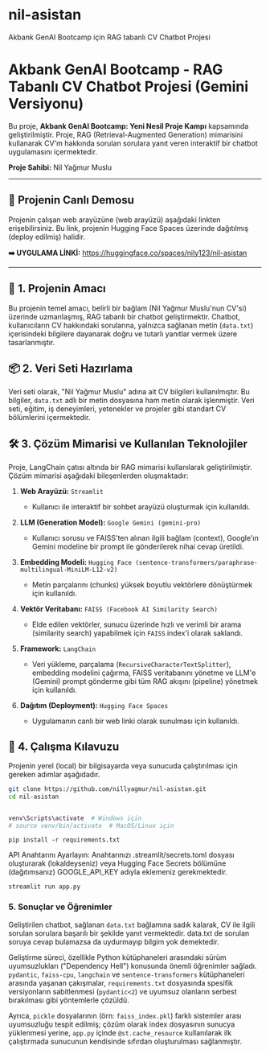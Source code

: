 # nil-asistan
Akbank GenAI Bootcamp için RAG tabanlı CV Chatbot Projesi
# Akbank GenAI Bootcamp - RAG Tabanlı CV Chatbot Projesi (Gemini Versiyonu)

Bu proje, **Akbank GenAI Bootcamp: Yeni Nesil Proje Kampı** kapsamında geliştirilmiştir. Proje, RAG (Retrieval-Augmented Generation) mimarisini kullanarak CV'm hakkında sorulan sorulara yanıt veren interaktif bir chatbot uygulamasını içermektedir.

**Proje Sahibi:** Nil Yağmur Muslu

---

## 🚀 Projenin Canlı Demosu

Projenin çalışan web arayüzüne (web arayüzü) aşağıdaki linkten erişebilirsiniz. Bu link, projenin Hugging Face Spaces üzerinde dağıtılmış (deploy edilmiş) halidir.

**➡️ UYGULAMA LİNKİ:** https://huggingface.co/spaces/nily123/nil-asistan

---

## 🎯 1. Projenin Amacı

Bu projenin temel amacı, belirli bir bağlam (Nil Yağmur Muslu'nun CV'si) üzerinde uzmanlaşmış, RAG tabanlı bir chatbot geliştirmektir. Chatbot, kullanıcıların CV hakkındaki sorularına, yalnızca sağlanan metin (`data.txt`) içerisindeki bilgilere dayanarak doğru ve tutarlı yanıtlar vermek üzere tasarlanmıştır.

## 📦 2. Veri Seti Hazırlama

Veri seti olarak, "Nil Yağmur Muslu" adına ait CV bilgileri kullanılmıştır. Bu bilgiler, `data.txt` adlı bir metin dosyasına ham metin olarak işlenmiştir. Veri seti, eğitim, iş deneyimleri, yetenekler ve projeler gibi standart CV bölümlerini içermektedir.

## 🛠️ 3. Çözüm Mimarisi ve Kullanılan Teknolojiler

Proje, LangChain çatısı altında bir RAG mimarisi kullanılarak geliştirilmiştir. Çözüm mimarisi aşağıdaki bileşenlerden oluşmaktadır:

1.  **Web Arayüzü:** `Streamlit`
    * Kullanıcı ile interaktif bir sohbet arayüzü oluşturmak için kullanıldı.

2.  **LLM (Generation Model):** `Google Gemini (gemini-pro)`
    * Kullanıcı sorusu ve FAISS'ten alınan ilgili bağlam (context), Google'ın Gemini modeline bir prompt ile gönderilerek nihai cevap üretildi.
    
3.  **Embedding Modeli:** `Hugging Face (sentence-transformers/paraphrase-multilingual-MiniLM-L12-v2)`
    * Metin parçalarını (chunks) yüksek boyutlu vektörlere dönüştürmek için kullanıldı.

4.  **Vektör Veritabanı:** `FAISS (Facebook AI Similarity Search)`
    * Elde edilen vektörler, sunucu üzerinde hızlı ve verimli bir arama (similarity search) yapabilmek için `FAISS` index'i olarak saklandı.

5.  **Framework:** `LangChain`
    * Veri yükleme, parçalama (`RecursiveCharacterTextSplitter`), embedding modelini çağırma, FAISS veritabanını yönetme ve LLM'e (Gemini) prompt gönderme gibi tüm RAG akışını (pipeline) yönetmek için kullanıldı.

6.  **Dağıtım (Deployment):** `Hugging Face Spaces`
    * Uygulamanın canlı bir web linki olarak sunulması için kullanıldı.

## 📖 4. Çalışma Kılavuzu

Projenin yerel (local) bir bilgisayarda veya sunucuda çalıştırılması için gereken adımlar aşağıdadır.

```bash
git clone https://github.com/nillyagmur/nil-asistan.git
cd nil-asistan
```
```python -m venv venv

venv\Scripts\activate  # Windows için
# source venv/bin/activate  # MacOS/Linux için
```
```
pip install -r requirements.txt
```
 API Anahtarını Ayarlayın: Anahtarınızı .streamlit/secrets.toml dosyası oluşturarak (lokaldeyseniz) veya Hugging Face Secrets bölümüne (dağıtımsanız) GOOGLE_API_KEY adıyla eklemeniz gerekmektedir.
 ```
streamlit run app.py
 ```
### 5. Sonuçlar ve Öğrenimler

Geliştirilen chatbot, sağlanan `data.txt` bağlamına sadık kalarak, CV ile ilgili sorulan sorulara başarılı bir şekilde yanıt vermektedir. data.txt de sorulan soruya cevap bulamazsa da uydurmayıp bilgim yok demektedir.

Geliştirme süreci, özellikle Python kütüphaneleri arasındaki sürüm uyumsuzlukları ("Dependency Hell") konusunda önemli öğrenimler sağladı. `pydantic`, `faiss-cpu`, `langchain` ve `sentence-transformers` kütüphaneleri arasında yaşanan çakışmalar, `requirements.txt` dosyasında spesifik versiyonların sabitlenmesi (`pydantic<2`) ve uyumsuz olanların serbest bırakılması gibi yöntemlerle çözüldü.

Ayrıca, `pickle` dosyalarının (örn: `faiss_index.pkl`) farklı sistemler arası uyumsuzluğu tespit edilmiş; çözüm olarak index dosyasının sunucya yüklenmesi yerine, `app.py` içinde `@st.cache_resource` kullanılarak ilk çalıştırmada sunucunun kendisinde sıfırdan oluşturulması sağlanmıştır.


